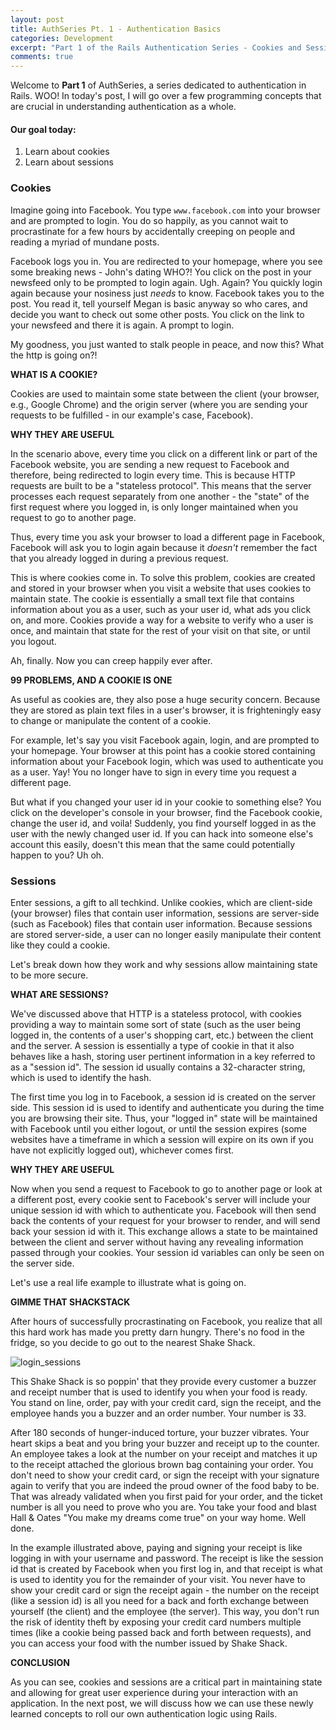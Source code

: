 ```yaml
---
layout: post
title: AuthSeries Pt. 1 - Authentication Basics
categories: Development
excerpt: "Part 1 of the Rails Authentication Series - Cookies and Sessions"
comments: true
---
```


Welcome to **Part 1** of AuthSeries, a series dedicated to authentication in Rails. WOO! In today's post, I will go over a few programming concepts that are crucial in understanding authentication as a whole.

#### Our goal today:
1. Learn about cookies
2. Learn about sessions

### Cookies

Imagine going into Facebook. You type `www.facebook.com` into your browser and are prompted to login. You do so happily, as you cannot wait to procrastinate for a few hours by accidentally creeping on people and reading a myriad of mundane posts.

Facebook logs you in. You are redirected to your homepage, where you see some breaking news - John's dating WHO?! You click on the post in your newsfeed only to be prompted to login again. Ugh. Again? You quickly login again because your nosiness just *needs* to know. Facebook takes you to the post. You read it, tell yourself Megan is basic anyway so who cares, and decide you want to check out some other posts. You click on the link to your newsfeed and there it is again. A prompt to login.

My goodness, you just wanted to stalk people in peace, and now this? What the http is going on?!

**WHAT IS A COOKIE?**

Cookies are used to maintain some state between the client (your browser, e.g., Google Chrome) and the origin server (where you are sending your requests to be fulfilled - in our example's case, Facebook). 

**WHY THEY ARE USEFUL**

In the scenario above, every time you click on a different link or part of the Facebook website, you are sending a new request to Facebook and therefore, being redirected to login every time. This is because HTTP requests are built to be a "stateless protocol". This means that the server processes each request separately from one another - the "state" of the first request where you logged in, is only longer maintained when you request to go to another page. 

Thus, every time you ask your browser to load a different page in Facebook, Facebook will ask you to login again because it *doesn't* remember the fact that you already logged in during a previous request.

This is where cookies come in. To solve this problem, cookies are created and stored in your browser when you visit a website that uses cookies to maintain state. The cookie is essentially a small text file that contains information about you as a user, such as your user id, what ads you click on, and more. Cookies provide a way for a website to verify who a user is once, and maintain that state for the rest of your visit on that site, or until you logout. 

Ah, finally. Now you can creep happily ever after.

**99 PROBLEMS, AND A COOKIE IS ONE**

As useful as cookies are, they also pose a huge security concern. Because they are stored as plain text files in a user's browser, it is frighteningly easy to change or manipulate the content of a cookie. 

For example, let's say you visit Facebook again, login, and are prompted to your homepage. Your browser at this point has a cookie stored containing information about your Facebook login, which was used to authenticate you as a user. Yay! You no longer have to sign in every time you request a different page. 

But what if you changed your user id in your cookie to something else? You click on the developer's console in your browser, find the Facebook cookie, change the user id, and voila! Suddenly, you find yourself logged in as the user with the newly changed user id. If you can hack into someone else's account this easily, doesn't this mean that the same could potentially happen to you? Uh oh.

### Sessions

Enter sessions, a gift to all techkind. Unlike cookies, which are client-side (your browser) files that contain user information, sessions are server-side (such as Facebook) files that contain user information. Because sessions are stored server-side, a user can no longer easily manipulate their content like they could a cookie. 

Let's break down how they work and why sessions allow maintaining state to be more secure.

**WHAT ARE SESSIONS?**

We've discussed above that HTTP is a stateless protocol, with cookies providing a way to maintain some sort of state (such as the user being logged in, the contents of a user's shopping cart, etc.) between the client and the server. A session is essentially a type of cookie in that it also behaves like a hash, storing user pertinent information in a key referred to as a "session id". The session id usually contains a 32-character string, which is used to identify the hash.

The first time you log in to Facebook, a session id is created on the server side. This session id is used to identify and authenticate you during the time you are browsing their site. Thus, your "logged in" state will be maintained with Facebook until you either logout, or until the session expires (some websites have a timeframe in which a session will expire on its own if you have not explicitly logged out), whichever comes first.

**WHY THEY ARE USEFUL**

Now when you send a request to Facebook to go to another page or look at a different post, every cookie sent to Facebook's server will include your unique session id with which to authenticate you. Facebook will then send back the contents of your request for your browser to render, and will send back your session id with it. This exchange allows a state to be maintained between the client and server without having any revealing information passed through your cookies. Your session id variables can only be seen on the server side.

Let's use a real life example to illustrate what is going on.

**GIMME THAT SHACKSTACK**

After hours of successfully procrastinating on Facebook, you realize that all this hard work has made you pretty darn hungry. There's no food in the fridge, so you decide to go out to the nearest Shake Shack. 

![login_sessions](http://i65.tinypic.com/2iswih3.jpg)

This Shake Shack is so poppin' that they provide every customer a buzzer and receipt number that is used to identify you when your food is ready. You stand on line, order, pay with your credit card, sign the receipt, and the employee hands you a buzzer and an order number. Your number is 33.

After 180 seconds of hunger-induced torture, your buzzer vibrates. Your heart skips a beat and you bring your buzzer and receipt up to the counter. An employee takes a look at the number on your receipt and matches it up to the receipt attached the glorious brown bag containing your order. You don't need to show your credit card, or sign the receipt with your signature again to verify that you are indeed the proud owner of the food baby to be. That was already validated when you first paid for your order, and the ticket number is all you need to prove who you are. You take your food and blast Hall & Oates "You make my dreams come true" on your way home. Well done.

In the example illustrated above, paying and signing your receipt is like logging in with your username and password. The receipt is like the session id that is created by Facebook when you first log in, and that receipt is what is used to identity you for the remainder of your visit. You never have to show your credit card or sign the receipt again - the number on the receipt (like a session id) is all you need for a back and forth exchange between yourself (the client) and the employee (the server). This way, you don't run the risk of identity theft by exposing your credit card numbers multiple times (like a cookie being passed back and forth between requests), and you can access your food with the number issued by Shake Shack.

**CONCLUSION**

As you can see, cookies and sessions are a critical part in maintaining state and allowing for great user experience during your interaction with an application. In the next post, we will discuss how we can use these newly learned concepts to roll our own authentication logic using Rails.
